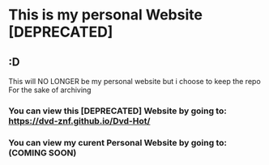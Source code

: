 # This is my personal Website [DEPRECATED]
## :D  

This will NO LONGER be my personal website but i choose to keep the repo
For the sake of archiving

### You can view this [DEPRECATED] Website by going to: https://dvd-znf.github.io/Dvd-Hot/
### You can view my curent Personal Website by going to: (COMING SOON)
